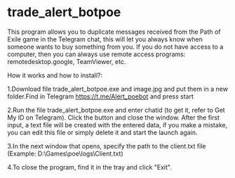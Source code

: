 # trade_alert_botpoe
This program allows you to duplicate messages received from the Path of Exile game in the Telegram chat, this will let you always know when someone wants to buy something from you. If you do not have access to a computer, then you can always use remote access programs: remotedesktop.google, TeamViewer, etc.

How it works and how to install?:

1.Download file trade_alert_botpoe.exe and image.jpg and put them in a new folder.Find in Telegram https://t.me/Alert_poebot and press start

2.Run the file trade_alert_botpoe.exe and enter chatid (to get it, refer to Get My ID on Telegram). Click the button and close the window. After the first input, a text file will be created with the entered data, if you make a mistake, you can edit this file or simply delete it and start the launch again.

3.In the next window that opens, specify the path to the client.txt file (Example: D:\Games\poe\logs\Client.txt)

4.To close the program, find it in the tray and click "Exit".
